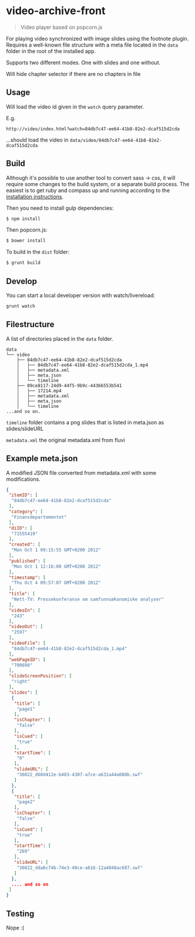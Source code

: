 # video-archive-front

> Video player based on popcorn.js

For playing video synchronized with image slides using the footnote
plugin. Requires a well-known file structure with a meta file located
in the ```data``` folder in the root of the installed app.

Supports two different modes. One with slides and one without.

Will hide chapter selector if there are no chapters in file

## Usage

Will load the video id given in the ```watch``` query parameter.

E.g.

```
http://video/index.html?watch=84db7c47-ee64-41b8-82e2-dcaf515d2cda
```

...should load the video in ```data/video/84db7c47-ee64-41b8-82e2-dcaf515d2cda```

## Build

Although it's possible to use another tool to convert sass -> css, it
will require some changes to the build system, or a separate build
process. The easiest is to get ruby and compass up and running
according to the [installation instructions](http://sass-lang.com/install).

Then you need to install gulp dependencies:

```sh
$ npm install
```

Then popcorn.js:

```sh
$ bower install
```

To build in the ```dist``` folder:

```sh
$ grunt build
```

## Develop

You can start a local developer version with watch/livereload:

```sh
grunt watch
```

## Filestructure

A list of directories placed in the ```data``` folder.

```
data
└── video
    ├── 84db7c47-ee64-41b8-82e2-dcaf515d2cda
    │   ├── 84db7c47-ee64-41b8-82e2-dcaf515d2cda_1.mp4
    │   ├── metadata.xml
    │   ├── meta.json
    │   └── timeline
    ├── 09ce8117-24d9-44f5-9b9c-44366553b541
    │   ├── 17214.mp4
    │   ├── metadata.xml
    │   ├── meta.json
    │   └── timeline
...and so on.
```

```timeline``` folder contains a png slides that is listed in meta.json as slides/slideURL

```metadata.xml``` the original metadata.xml from fluvi

## Example meta.json

A modified JSON file converted from metadata.xml with some
modifications.

```json
{
 "itemID": [
  "84db7c47-ee64-41b8-82e2-dcaf515d2cda"
 ],
 "category": [
  "Finansdepartementet"
 ],
 "diID": [
  "71555419"
 ],
 "created": [
  "Mon Oct 1 09:15:55 GMT+0200 2012"
 ],
 "published": [
  "Mon Oct 1 12:16:00 GMT+0200 2012"
 ],
 "timestamp": [
  "Thu Oct 4 09:57:07 GMT+0200 2012"
 ],
 "title": [
  "Nett-TV: Pressekonferanse om samfunnsøkonomiske analyser"
 ],
 "videoIn": [
  "243"
 ],
 "videoOut": [
  "2597"
 ],
 "videoFile": [
  "84db7c47-ee64-41b8-82e2-dcaf515d2cda_1.mp4"
 ],
 "webPageID": [
  "700698"
 ],
 "slideScreenPosition": [
  "right"
 ],
 "slides": [
  {
   "title": [
    "page1"
   ],
   "isChapter": [
    "false"
   ],
   "isCued": [
    "true"
   ],
   "startTime": [
    "0"
   ],
   "slideURL": [
    "36022_d60d412e-b483-4307-a7ce-a631a44a080b.swf"
   ]
  },
  {
   "title": [
    "page2"
   ],
   "isChapter": [
    "false"
   ],
   "isCued": [
    "true"
   ],
   "startTime": [
    "269"
   ],
   "slideURL": [
    "36022_dda6c74b-74e3-40ce-a616-12a4048ac687.swf"
   ]
  },
  .... and so on
 ]
}
```

## Testing

Nope :(
